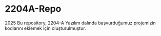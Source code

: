 # 2204A-Repo
2025 Bu repository, 2204-A Yazılım dalında başvurduğumuz projemizin kodlarını eklemek için oluşturulmuştur.

